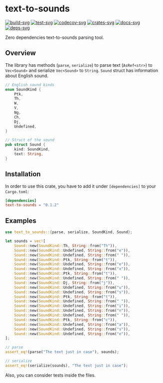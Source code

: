 # text-to-sounds

[![build-svg]][build-url]
[![test-svg]][test-url]
[![codecov-svg]][codecov-url]
[![crates-svg]][crates-url]
[![docs-svg]][docs-url]
[![deps-svg]][deps-url]

[build-svg]: https://github.com/maksugr/text-to-sounds/workflows/build/badge.svg
[build-url]: https://github.com/maksugr/text-to-sounds/actions/workflows/build.yml
[test-svg]: https://github.com/maksugr/text-to-sounds/workflows/test/badge.svg
[test-url]: https://github.com/maksugr/text-to-sounds/actions/workflows/test.yml
[codecov-svg]: https://img.shields.io/codecov/c/github/maksugr/text-to-sounds
[codecov-url]: https://codecov.io/gh/maksugr/text-to-sounds
[crates-svg]: https://img.shields.io/crates/v/text-to-sounds.svg
[crates-url]: https://crates.io/crates/text-to-sounds
[docs-svg]: https://docs.rs/text-to-sounds/badge.svg
[docs-url]: https://docs.rs/text-to-sounds
[deps-svg]: https://deps.rs/repo/github/maksugr/text-to-sounds/status.svg
[deps-url]: https://deps.rs/repo/github/maksugr/text-to-sounds

Zero dependencies text-to-sounds parsing tool.

## Overview

The library has methods (`parse`, `serialize`) to parse text (`AsRef<str>`) to `Vec<Sound>` and serialize `Vec<Sound>` to `String`. `Sound` struct has information about English sound.

```rust
// English sound kinds
enum SoundKind {
    Ptk,
    Th,
    W,
    V,
    Ng,
    Ch,
    Dj,
    Undefined,
}

// Struct of the sound
pub struct Sound {
    kind: SoundKind,
    text: String,
}
```

## Installation

In order to use this crate, you have to add it under `[dependencies]` to your `Cargo.toml`:

```toml
[dependencies]
text-to-sounds = "0.1.2"
```

## Examples

```rust
use text_to_sounds::{parse, serialize, SoundKind, Sound};

let sounds = vec![
    Sound::new(SoundKind::Th, String::from("Th")),
    Sound::new(SoundKind::Undefined, String::from("e")),
    Sound::new(SoundKind::Undefined, String::from(" ")),
    Sound::new(SoundKind::Ptk, String::from("t")),
    Sound::new(SoundKind::Undefined, String::from("e")),
    Sound::new(SoundKind::Undefined, String::from("x")),
    Sound::new(SoundKind::Ptk, String::from("t")),
    Sound::new(SoundKind::Undefined, String::from(" ")),
    Sound::new(SoundKind::Dj, String::from("j")),
    Sound::new(SoundKind::Undefined, String::from("u")),
    Sound::new(SoundKind::Undefined, String::from("s")),
    Sound::new(SoundKind::Ptk, String::from("t")),
    Sound::new(SoundKind::Undefined, String::from(" ")),
    Sound::new(SoundKind::Undefined, String::from("i")),
    Sound::new(SoundKind::Undefined, String::from("n")),
    Sound::new(SoundKind::Undefined, String::from(" ")),
    Sound::new(SoundKind::Ptk, String::from("c")),
    Sound::new(SoundKind::Undefined, String::from("a")),
    Sound::new(SoundKind::Undefined, String::from("s")),
    Sound::new(SoundKind::Undefined, String::from("e")),
];

// parse
assert_eq!(parse("The text just in case"), sounds);

// serialize
assert_eq!(serialize(sounds), "The text just in case");
```

Also, you can consider tests inside the files.
